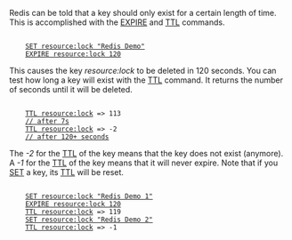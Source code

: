 Redis can be told that a key should only exist for a certain length of time.
This is accomplished with the [EXPIRE](#help) and [TTL](#help) commands.

<pre><code>
    <a href="#run">SET resource:lock "Redis Demo"</a>
    <a href="#run">EXPIRE resource:lock 120</a>
</code></pre>

This causes the key *resource:lock* to be deleted in 120 seconds. You can test
how long a key will exist with the [TTL](#help) command. It returns the number of
seconds until it will be deleted.

<pre><code>
    <a href="#run">TTL resource:lock</a> => 113
    <a href="#comment" class="comment">// after 7s</a>
    <a href="#run">TTL resource:lock</a> => -2
    <a href="#comment" class="comment">// after 120+ seconds</a>
</code></pre>

The *-2* for the [TTL](#help) of the key means that the key does not exist (anymore).
A *-1* for the [TTL](#help) of the key means that it will never expire. Note
that if you [SET](#help) a key, its [TTL](#help) will be reset.

<pre><code>
    <a href="#run">SET resource:lock "Redis Demo 1"</a>
    <a href="#run">EXPIRE resource:lock 120</a>
    <a href="#run">TTL resource:lock</a> => 119
    <a href="#run">SET resource:lock "Redis Demo 2"</a>
    <a href="#run">TTL resource:lock</a> => -1
</code></pre>
